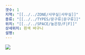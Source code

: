 ```yaml
---
갯수: 1
지역: "[[../../ZONE/사무실|사무실]]"
종류: "[[../../TYPES/문구류|문구류]]"
위치: "[[../../SPACE/높은장/F|F]]"
상세위치: 흰색 바구니
설명:
---
```

![](http://192.168.50.22/images/240607_IMG_0179.jpg)